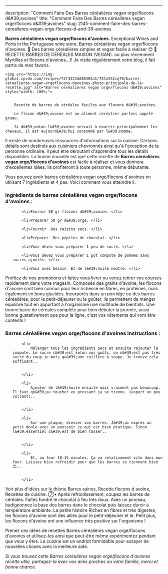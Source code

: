---
description: "Comment Faire Des Barres céréalières vegan orge/flocons d&amp;#39;avoines"
title: "Comment Faire Des Barres céréalières vegan orge/flocons d&amp;#39;avoines"
slug: 2145-comment-faire-des-barres-cerealieres-vegan-orge-flocons-d-and-39-avoines

<p>
	<strong>Barres céréalières vegan orge/flocons d&#39;avoines</strong>. 
	Exceptional Wines and Ports in the Portuguese wine store. Barres céréalières vegan orge/flocons d&#39;avoines. 🌱 Des barres céréalières simples et vegan facile à réaliser 😊 🌱 RECETTE BARRES DE CÉRÉALES MAISON (VEGAN). ou plus récemment Myrtilles et flocons d&#39;avoines…)! Je visite régulièrement votre blog, il fait partis de mes favoris.
</p>
<p>
	
	<img src="https://img-global.cpcdn.com/recipes/72f3323dd08304a1/751x532cq70/barres-cerealieres-vegan-orgeflocons-davoines-photo-principale-de-la-recette.jpg" alt="Barres céréalières vegan orge/flocons d&#39;avoines" style="width: 100%;">
	
	
		Recette de barres de céréales faciles aux flocons d&#39;avoines.
	
		Le flocon d&#39;avoine est un aliment céréalier parfois appelé gruau.
	
		Si d&#39;antan l&#39;avoine servait à nourrir principalement les chevaux, il est aujourd&#39;hui consommé par l&#39;Homme.
	
</p>

Il existe de nombreuses ressources d'informations sur la cuisine. Certains détails sont destinés aux cuisiniers chevronnés ainsi qu'à l'exception de la personne ordinaire. Il peut être déroutant d'apprendre tous les détails disponibles. La bonne nouvelle est que cette recette de <strong> Barres céréalières vegan orge/flocons d&#39;avoines </strong> est facile à réaliser et vous donnera d'excellentes idées. Ils profiteront à toute personne, même débutante.

<!--inarticleads1-->

Vous pouvez avoir barres céréalières vegan orge/flocons d&#39;avoines en utilisant 7 Ingrédients et 4 pas. Voici comment vous atteindre il.

<h3>Ingrédients de barres céréalières vegan orge/flocons d&#39;avoines :</h3>

<ol>
	
		<li>Fournir 50 gr flocons d&#39;avoine. </li>
	
		<li>Préparer 50 gr d&#39;orge. </li>
	
		<li>Fournir  Des raisins secs. </li>
	
		<li>Préparer  Des pépites de chocolat. </li>
	
		<li>Vous devez vous préparer 1 peu de sucre. </li>
	
		<li>Vous devez vous préparer 1 pot compote de pommes sans sucres ajoutés. </li>
	
		<li>Vous avez besoin  Et de l&#39;huile neutre. </li>
	
</ol>

Profitez de nos promotions et faites vous livrer ou venez retirer vos courses rapidement dans votre magasin. Composés des grains d&#39;avoine, les flocons d&#39;avoine sont bien connus pour leur richesse en fibres, en protéines, mais également en bons glucides. Incorporés dans un porridge ou des barres céréalières, pour le petit-déjeuner ou le goûter, ils permettent de manger équilibré tout en apportant à l&#39;organisme une multitude de bienfaits. Une bonne barre de céréales complète pour bien débuter la journée, aussi bonne gustativement que pour la ligne, c&#39;est vos vêtements qui vont être contents ! 

<!--inarticleads2-->

<h3>Barres céréalières vegan orge/flocons d&#39;avoines instructions :</h3>

<ol>
	
		<li>
			Mélanger tous les ingrédients secs et ensuite rajouter la compote. Le sucre c&#39;est selon vos goûts, on n&#39;est pas très sucré du coup je mets qu&#39;une cuillère à soupe. Je trouve cela suffisant..
			
			
		</li>
	
		<li>
			Ajouter de l&#39;huile ensuite mais vraiment pas beaucoup. Il faut qu&#39;au toucher en pressant ça se tienne. (aspect un peu collant)..
			
			
		</li>
	
		<li>
			Sur une plaque, dresser vos barres. J&#39;ai exprès un petit moule avec un poussoir ce qui est bien pratique. Sinon l&#39;essentiel c&#39;est de bien tasser..
			
			
		</li>
	
		<li>
			Et, au four 10-15 minutes. Ça va relativement vite dans mon four. Laissez bien refroidir pour que les barres se tiennent bien 😊..
			
			
		</li>
	
</ol>

Voir plus d&#39;idées sur le thème Barres saines, Recette flocons d avoine, Recettes de cuisine. ⑦• Après refroidissement, coupez les barres de céréales. Faites fondre le chocolat à feu très doux. Avec un pinceau, badigeonnez la base des barres dans le chocolat puis laissez durcir à température ambiante. La petite histoire Riches en fibres et très digestes, les flocons d&#39;avoine sont des alliés pour le petit-déjeuner et le. Petit plus, les flocons d&#39;avoine ont une influence très positive sur l&#39;organisme ! 

<!--inarticleads1-->

<p>
Prenez ces idées de recettes Barres céréalières vegan orge/flocons d&#39;avoines et utilisez-les ainsi que peut-être même expérimentez pendant que vous y êtes. La cuisine est un endroit formidable pour essayer de nouvelles choses avec la meilleure aide.
</p>

<p>
<i>Si vous trouvez cette Barres céréalières vegan orge/flocons d&#39;avoines recette utile, partagez-la avec vos amis proches ou votre famille, merci et bonne chance.</i>
</p>
